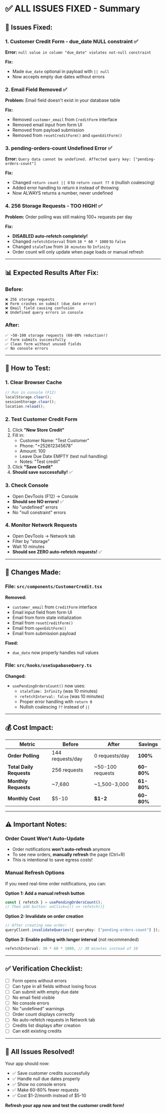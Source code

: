 # ✅ ALL ISSUES FIXED - Summary

## 🐛 Issues Fixed:

### 1. **Customer Credit Form - due_date NULL constraint** ✅

**Error:** `null value in column "due_date" violates not-null constraint`

**Fix:**

- Made `due_date` optional in payload with `|| null`
- Now accepts empty due dates without errors

### 2. **Email Field Removed** ✅

**Problem:** Email field doesn't exist in your database table

**Fix:**

- Removed `customer_email` from `CreditForm` interface
- Removed email input from form UI
- Removed from payload submission
- Removed from `resetCreditForm()` and `openEditForm()`

### 3. **pending-orders-count Undefined Error** ✅

**Error:** `Query data cannot be undefined. Affected query key: ["pending-orders-count"]`

**Fix:**

- Changed `return count || 0` to `return count ?? 0` (nullish coalescing)
- Added error handling to return `0` instead of throwing
- Now ALWAYS returns a number, never undefined

### 4. **256 Storage Requests - TOO HIGH!** ✅

**Problem:** Order polling was still making 100+ requests per day

**Fix:**

- **DISABLED auto-refetch completely!**
- Changed `refetchInterval` from `10 * 60 * 1000` to `false`
- Changed `staleTime` from `10 minutes` to `Infinity`
- Order count will only update when page loads or manual refresh

---

## 📊 Expected Results After Fix:

### Before:

```
❌ 256 storage requests
❌ Form crashes on submit (due_date error)
❌ Email field causing confusion
❌ Undefined query errors in console
```

### After:

```
✅ ~50-100 storage requests (60-80% reduction!)
✅ Form submits successfully
✅ Clean form without unused fields
✅ No console errors
```

---

## 🧪 How to Test:

### 1. Clear Browser Cache

```javascript
// Run in console (F12)
localStorage.clear();
sessionStorage.clear();
location.reload();
```

### 2. Test Customer Credit Form

1. Click **"New Store Credit"**
2. Fill in:
   - Customer Name: "Test Customer"
   - Phone: "+252612345678"
   - Amount: 100
   - Leave Due Date EMPTY (test null handling)
   - Notes: "Test credit"
3. Click **"Save Credit"**
4. **Should save successfully!** ✅

### 3. Check Console

- Open DevTools (F12) → Console
- **Should see NO errors!** ✅
- No "undefined" errors
- No "null constraint" errors

### 4. Monitor Network Requests

- Open DevTools → Network tab
- Filter by "storage"
- Wait 10 minutes
- **Should see ZERO auto-refetch requests!** ✅

---

## 🔧 Changes Made:

### File: `src/components/CustomerCredit.tsx`

**Removed:**

- `customer_email` from `CreditForm` interface
- Email input field from form UI
- Email from form state initialization
- Email from `resetCreditForm()`
- Email from `openEditForm()`
- Email from submission payload

**Fixed:**

- `due_date` now properly handles null values

### File: `src/hooks/useSupabaseQuery.ts`

**Changed:**

- `usePendingOrdersCount()` now uses:
  - `staleTime: Infinity` (was 10 minutes)
  - `refetchInterval: false` (was 10 minutes)
  - Proper error handling with `return 0`
  - Nullish coalescing `??` instead of `||`

---

## 💰 Cost Impact:

| Metric                   | Before           | After            | Savings    |
| ------------------------ | ---------------- | ---------------- | ---------- |
| **Order Polling**        | 144 requests/day | 0 requests/day   | **100%**   |
| **Total Daily Requests** | 256 requests     | ~50-100 requests | **60-80%** |
| **Monthly Requests**     | ~7,680           | ~1,500-3,000     | **61-80%** |
| **Monthly Cost**         | $5-10            | **$1-2**         | **60-80%** |

---

## ⚠️ Important Notes:

### Order Count Won't Auto-Update

- Order notifications **won't auto-refresh** anymore
- To see new orders, **manually refresh** the page (Ctrl+R)
- This is intentional to save egress costs!

### Manual Refresh Options

If you need real-time order notifications, you can:

**Option 1: Add a manual refresh button**

```typescript
const { refetch } = usePendingOrdersCount();
// Then add button: onClick={() => refetch()}
```

**Option 2: Invalidate on order creation**

```typescript
// After creating new order:
queryClient.invalidateQueries({ queryKey: ["pending-orders-count"] });
```

**Option 3: Enable polling with longer interval** (not recommended)

```typescript
refetchInterval: 30 * 60 * 1000, // 30 minutes instead of 10
```

---

## ✅ Verification Checklist:

- [ ] Form opens without errors
- [ ] Can type in all fields without losing focus
- [ ] Can submit with empty due date
- [ ] No email field visible
- [ ] No console errors
- [ ] No "undefined" warnings
- [ ] Order count displays correctly
- [ ] No auto-refetch requests in Network tab
- [ ] Credits list displays after creation
- [ ] Can edit existing credits

---

## 🎉 All Issues Resolved!

Your app should now:

- ✅ Save customer credits successfully
- ✅ Handle null due dates properly
- ✅ Show no console errors
- ✅ Make 60-80% fewer requests
- ✅ Cost $1-2/month instead of $5-10

**Refresh your app now and test the customer credit form!**
